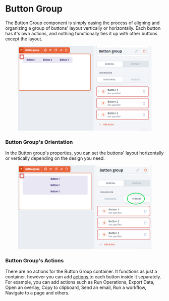 # Button Group

The Button Group component is simply easing the process of aligning and organizing a group of buttons' layout vertically or horizontally. Each button has it's own actions, and nothing functionally ties it up with other buttons except the layout.

<div align="left"><figure><img src="../../../.gitbook/assets/image (1) (1) (1) (1) (1).png" alt=""><figcaption></figcaption></figure></div>

### Button Group's Orientation

In the Button group's properties, you can set the buttons' layout horizontally or vertically depending on the design you need.

<div align="left"><figure><img src="../../../.gitbook/assets/image (1) (1) (1) (1) (1) (1).png" alt=""><figcaption></figcaption></figure></div>

### Button Group's  Actions

There are no actions for the Button Group container. It functions as just a container. however you can add [actions ](../actions.md)to each button inside it separately.  For example, you can add actions such as Run Operations, Export Data, Open an overlay, Copy to clipboard, Send an email, Run a workflow, Navigate to a page and others.
